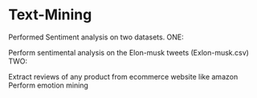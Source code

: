 # Text-Mining
Performed Sentiment analysis on two datasets. ONE:

Perform sentimental analysis on the Elon-musk tweets (Exlon-musk.csv)
TWO:

Extract reviews of any product from ecommerce website like amazon
Perform emotion mining
